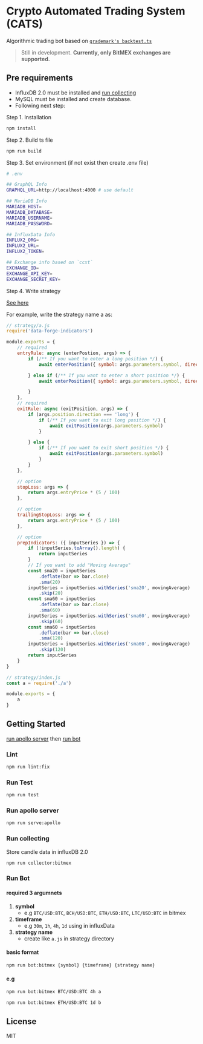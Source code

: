 # Crypto Automated Trading System (CATS)

Algorithmic trading bot based on [`grademark's backtest.ts`](https://github.com/Grademark/grademark/blob/master/src/lib/backtest.ts)

> Still in development.
> **Currently, only BitMEX exchanges are supported.**

## Pre requirements

- InfluxDB 2.0 must be installed and [run collecting](https://github.com/Seungwoo321/crypto-automated-trading-system#run-collecting)
- MySQL must be installed and create database.
- Following next step:

Step 1. Installation

```bash
npm install
```

Step 2. Build ts file

```bash
npm run build
```

Step 3. Set environment (if not exist then create .env file)

```bash
# .env

## GraphQL Info
GRAPHQL_URL=http://localhost:4000 # use default

## MariaDB Info
MARIADB_HOST=
MARIADB_DATABASE=
MARIADB_USERNAME=
MARIADB_PASSWORD=

## InfluxData Info
INFLUX2_ORG=
INFLUX2_URL=
INFLUX2_TOKEN=

## Exchange info based on `ccxt`
EXCHANGE_ID=
EXCHANGE_API_KEY=
EXCHANGE_SECRET_KEY=
```

Step 4. Write strategy

[See here](https://github.com/Grademark/grademark-first-example/blob/master/index.js#L37-L53)

For example, write the strategy name a as:

```js
// strategy/a.js 
require('data-forge-indicators')

module.exports = {
    // required
    entryRule: async (enterPostion, args) => {
        if (/** If you want to enter a long position */) {
            await enterPosition({ symbol: args.parameters.symbol, direction: 'long', entryPrice: args.parameters.entryPrice })

        } else if (/** If you want to enter a short position */) {
            await enterPosition({ symbol: args.parameters.symbol, direction: 'short', entryPrice: args.parameters.entryPrice })

        }
    },
    // required
    exitRule: async (exitPosition, args) => {
        if (args.position.direction === 'long') {
            if (/** If you want to exit long position */) {
                await exitPosition(args.parameters.symbol)
            }

        } else {
            if (/** If you want to exit short position */) {
                await exitPosition(args.parameters.symbol)
            }
        }
    },

    // option
    stopLoss: args => {
        return args.entryPrice * (5 / 100)
    },

    // option
    trailingStopLoss: args => {
        return args.entryPrice * (5 / 100)
    },

    // option
    prepIndicators: ({ inputSeries }) => {
        if (!inputSeries.toArray().length) {
            return inputSeries
        }
        // If you want to add "Moving Average"
        const sma20 = inputSeries
            .deflate(bar => bar.close)
            .sma(20)
        inputSeries = inputSeries.withSeries('sma20', movingAverage)
            .skip(20)
        const sma60 = inputSeries
            .deflate(bar => bar.close)
            .sma(60)
        inputSeries = inputSeries.withSeries('sma60', movingAverage)
            .skip(60)
        const sma60 = inputSeries
            .deflate(bar => bar.close)
            .sma(120)
        inputSeries = inputSeries.withSeries('sma60', movingAverage)
            .skip(120)
        return inputSeries
    }
}

// strategy/index.js 
const a = require('./a')

module.exports = {
    a
}

```

## Getting Started

[run apollo server](https://github.com/Seungwoo321/crypto-automated-trading-system#run-apollo-server) then [run bot](https://github.com/Seungwoo321/crypto-automated-trading-system#run-bot)

### Lint

```bash
npm run lint:fix
```

### Run Test

```bash
npm run test
```

### Run apollo server

```bash
npm run serve:apollo
```

### Run collecting

Store candle data in influxDB 2.0

```bash
npm run collector:bitmex
```

### Run Bot

#### required 3 argumnets

1. **symbol**
    - e.g `BTC/USD:BTC`, `BCH/USD:BTC`, `ETH/USD:BTC`, `LTC/USD:BTC` in bitmex
2. **timeframe**
    - e.g `30m`, `1h`, `4h`, `1d` using in influxData
3. **strategy name**
    - create like `a.js` in strategy directory

#### basic format

```bash
npm run bot:bitmex {symbol} {timeframe} {strategy name}
```

#### e.g

```bash
npm run bot:bitmex BTC/USD:BTC 4h a

npm run bot:bitmex ETH/USD:BTC 1d b
```

## License

MIT
